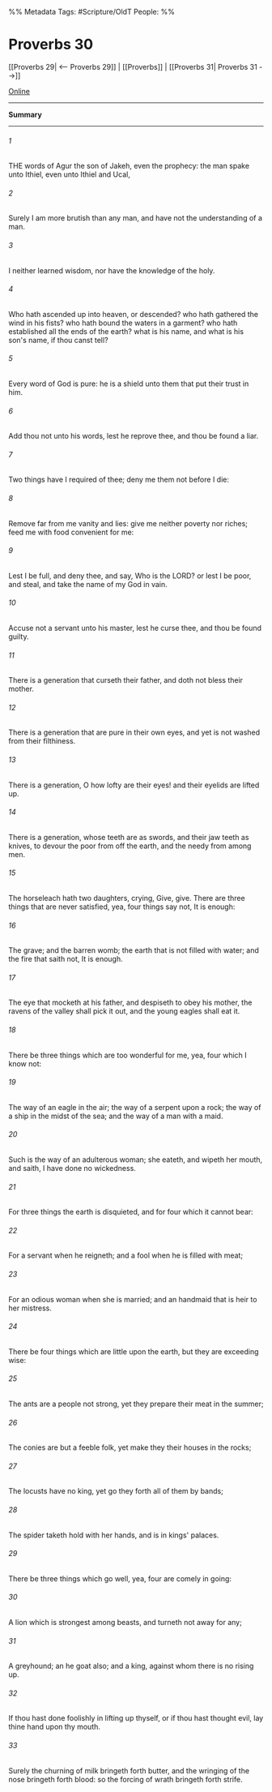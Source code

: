

%% Metadata
Tags: #Scripture/OldT
People: 
%%
# Proverbs 30
[[Proverbs 29| <-- Proverbs 29]] | [[Proverbs]] | [[Proverbs 31| Proverbs 31 -->]]

[Online](https://churchofjesuschrist.org/study/scriptures/ot/prov/30?lang=eng)

---
__Summary__



---

###### 1
THE words of Agur the son of Jakeh, even the prophecy: the man spake unto Ithiel, even unto Ithiel and Ucal,
###### 2
Surely I am more brutish than any man, and have not the understanding of a man.
###### 3
I neither learned wisdom, nor have the knowledge of the holy.
###### 4
Who hath ascended up into heaven, or descended?  who hath gathered the wind in his fists?  who hath bound the waters in a garment?  who hath established all the ends of the earth?  what is his name, and what is his son's name, if thou canst tell?
###### 5
Every word of God is pure: he is a shield unto them that put their trust in him.
###### 6
Add thou not unto his words, lest he reprove thee, and thou be found a liar.
###### 7
Two things have I required of thee; deny me them not before I die:
###### 8
Remove far from me vanity and lies: give me neither poverty nor riches; feed me with food convenient for me:
###### 9
Lest I be full, and deny thee, and say, Who is the LORD?  or lest I be poor, and steal, and take the name of my God in vain.
###### 10
Accuse not a servant unto his master, lest he curse thee, and thou be found guilty.
###### 11
There is a generation that curseth their father, and doth not bless their mother.
###### 12
There is a generation that are pure in their own eyes, and yet is not washed from their filthiness.
###### 13
There is a generation, O how lofty are their eyes!  and their eyelids are lifted up.
###### 14
There is a generation, whose teeth are as swords, and their jaw teeth as knives, to devour the poor from off the earth, and the needy from among men.
###### 15
The horseleach hath two daughters, crying, Give, give. There are three things that are never satisfied, yea, four things say not, It is enough:
###### 16
The grave; and the barren womb; the earth that is not filled with water; and the fire that saith not, It is enough.
###### 17
The eye that mocketh at his father, and despiseth to obey his mother, the ravens of the valley shall pick it out, and the young eagles shall eat it.
###### 18
There be three things which are too wonderful for me, yea, four which I know not:
###### 19
The way of an eagle in the air; the way of a serpent upon a rock; the way of a ship in the midst of the sea; and the way of a man with a maid.
###### 20
Such is the way of an adulterous woman; she eateth, and wipeth her mouth, and saith, I have done no wickedness.
###### 21
For three things the earth is disquieted, and for four which it cannot bear:
###### 22
For a servant when he reigneth; and a fool when he is filled with meat;
###### 23
For an odious woman when she is married; and an handmaid that is heir to her mistress.
###### 24
There be four things which are little upon the earth, but they are exceeding wise:
###### 25
The ants are a people not strong, yet they prepare their meat in the summer;
###### 26
The conies are but a feeble folk, yet make they their houses in the rocks;
###### 27
The locusts have no king, yet go they forth all of them by bands;
###### 28
The spider taketh hold with her hands, and is in kings' palaces.
###### 29
There be three things which go well, yea, four are comely in going:
###### 30
A lion which is strongest among beasts, and turneth not away for any;
###### 31
A greyhound; an he goat also; and a king, against whom there is no rising up.
###### 32
If thou hast done foolishly in lifting up thyself, or if thou hast thought evil, lay thine hand upon thy mouth.
###### 33
Surely the churning of milk bringeth forth butter, and the wringing of the nose bringeth forth blood: so the forcing of wrath bringeth forth strife.



